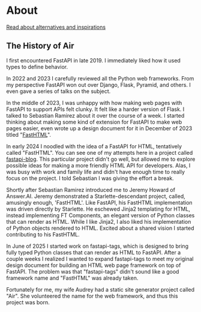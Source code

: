 # About

[Read about alternatives and inspirations](/about/alternatives)

## The History of Air

I first encountered FastAPI in late 2019. I immediately liked how it used types to define behavior.

In 2022 and 2023 I carefully reviewed all the Python web frameworks. From my perspective FastAPI won out over Django, Flask, Pyramid, and others. I even gave a series of talks on the subject.

In the middle of 2023, I was unhappy with how making web pages with FastAPI to support APIs felt clunky. It felt like a harder version of Flask. I talked to Sebastian Ramirez about it over the course of a week. I started thinking about making some kind of extension for FastAPI to make web pages easier, even wrote up a design document for it in December of 2023 titled "[FastHTML](https://docs.google.com/document/d/1CaAqTYmK7gXTHxkQ-SaMndJV7vev-34cvEBe1kKESQU/edit?usp=sharing)".

In early 2024 I noodled with the idea of a FastAPI for HTML, tentatively called "FastHTML". You can see one of my attempts here in a project called [fastapi-blog](https://github.com/pydanny/fastapi-blog). This particular project didn't go well, but allowed me to explore possible ideas for making a more friendly HTML API for developers. Alas, I was busy with work and family life and didn't have enough time to really focus on the project. I told Sebastian I was giving the effort a break.

Shortly after Sebastian Ramirez introduced me to Jeremy Howard of Answer.AI. Jeremy demonstrated a Starlette-descendant project, called, amusingly enough, 'FastHTML'. Like FastAPI, his FastHTML implementation was driven directly by Starlette. He eschewed Jinja2 templating for HTML, instead implementing FT Components, an elegant version of Python classes that can render as HTML. While I like Jinja2, I also liked his implementation of Python objects rendered to HTML. Excited about a shared vision I started contributing to his FastHTML.

In June of 2025 I started work on fastapi-tags, which is designed to bring fully typed Python classes that can render as HTML to FastAPI. After a couple weeks I realized I wanted to expand fastapi-tags to meet my original design document for building an HTML web page framework on top of FastAPI. The problem was that "fastapi-tags" didn't sound like a good framework name and "FastHTML" was already taken.

Fortunately for me, my wife Audrey had a static site generator project called "Air". She volunteered the name for the web framework, and thus this project was born.